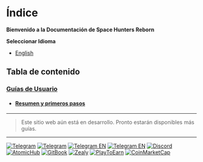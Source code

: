 # Índice

**Bienvenido a la Documentación de Space Hunters Reborn**

<!-- Space Hunters Reborn es un juego de acción-aventura en el que debes explorar el espacio, luchar contra enemigos y descubrir nuevos mundos. En esta wiki, encontrarás información detallada sobre el juego, incluyendo guías de usuario, tutoriales, consejos y trucos. -->

**Seleccionar Idioma**

* [English](../../index.md)

## **Tabla de contenido** 


### [Guías de Usuario](#)
* #### [Resumen y primeros pasos](01-guias-de-usuario/01-getting-started.md)
<!-- * 
+ [Controles](Guías/Controles.md)
+ [Naves y Equipamiento](Guías/Naves-y-Equipamiento.md)
* [Tutoriales](Tutoriales/Tutorial1.md)
  + [Tutorial 1: Exploración Básica](Tutoriales/Tutorial1.md)
  + [Tutorial 2: Combate Avanzado](Tutoriales/Tutorial2.md)
* [Consejos y Trucos](Consejos-y-Trucos/Consejos-Generales.md)
  + [Consejos Generales](Consejos-y-Trucos/Consejos-Generales.md)
  + [Trucos Avanzados](Consejos-y-Trucos/Trucos-Avanzados.md)
* [Noticias y Actualizaciones](Noticias-y-Actualizaciones/Noticias.md)
  + [Noticias](Noticias-y-Actualizaciones/Noticias.md)
  + [Actualizaciones](Noticias-y-Actualizaciones/Actualizaciones.md)

**Enlaces Útiles**

* [Sitio Web Oficial del Juego](https://www.spacehuntersreborn.com)
* [Foro de Discusión](https://www.spacehuntersreborn.com/forum)
* [Canal de YouTube](https://www.youtube.com/spacehuntersreborn)

**Contribuir a la Wiki**

Si deseas contribuir a la nuestra wiki, puedes crear una cuenta en GitHub y editar los archivos de la wiki. También puedes enviar sugerencias y correcciones a través del foro de discusión. -->

****

> Este sitio web aún está en desarrollo. Pronto estarán disponibles más guías.

****

[![Telegram](https://img.shields.io/badge/Telegram-BOT-26A5E4?style=plastic&logo=telegram)](https://t.me/SpaceHuntersBot)
[![Telegram](https://img.shields.io/badge/Telegram-Announcements-26A5E4?style=plastic&logo=telegram)](https://t.me/spacehuntersnews)
[![Telegram EN](https://img.shields.io/badge/Telegram-Chat%20ENG-2CA5E0?style=plastic&logo=telegram)](https://t.me/spacehunterss)
[![Telegram EN](https://img.shields.io/badge/Telegram-Chat%20ESP-2CA5E0?style=plastic&logo=telegram)](https://t.me/shspanish)
[![Discord](https://img.shields.io/badge/Discord-Space%20Hunters-7289DA?style=plastic&logo=discord)](https://discord.gg/wpmzyJM9xb)
[![AtomicHub](https://img.shields.io/badge/AtomicHub-Space%20Hunters-EE474C?style=plastic&logo=atomichub)](https://wax.atomichub.io/profile/SpaceHunters)
[![GitBook](https://img.shields.io/badge/GitBook-Space%20Hunters-7A8089?style=plastic&logo=gitbook)](https://spaceheroes.gitbook.io/space-hunters)
[![Zealy](https://img.shields.io/badge/Zealy-Space%20Hunters-FF69B4?style=plastic&logo=zealy)](https://zealy.io/cw/spacehuntersthereborn/invite/UroI4c6fhtB3SX65siHBX)
[![PlayToEarn](https://img.shields.io/badge/PlayToEarn-Space%20Hunters-34C759?style=plastic&logo=playtoearn)](https://playtoearn.com/blockchaingame/space-hunters-the-reborn?rel=search)
[![CoinMarketCap](https://img.shields.io/badge/CoinMarketCap-NFTSpaceHunters-03C9A9?style=plastic&logo=coinmarketcap)](https://coinmarketcap.com/community/profile/nftspacehunters/)